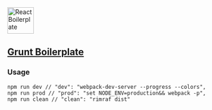 <img src="https://rawgit.com/gorangajic/react-icons/master/react-icons.svg" width="60" alt="React Boilerplate">

## [Grunt Boilerplate](https://github.com/SaliMike/boilerplate-grunt)
### Usage
	npm run dev // "dev": "webpack-dev-server --progress --colors",
	npm run prod // "prod": "set NODE_ENV=production&& webpack -p",
	npm run clean // "clean": "rimraf dist"
